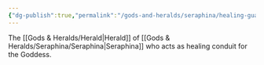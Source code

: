 ```yaml
---
{"dg-publish":true,"permalink":"/gods-and-heralds/seraphina/healing-guardian/","noteIcon":"","created":"2024-08-18T13:19:09.730+01:00","updated":"2024-12-31T21:37:04.265+00:00"}
---
```


The [[Gods & Heralds/Herald\|Herald]] of [[Gods & Heralds/Seraphina/Seraphina\|Seraphina]] who acts as healing conduit for the Goddess. 